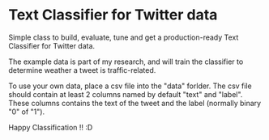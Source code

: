# Text Classifier for Twitter data
Simple class to build, evaluate, tune and get a production-ready Text Classifier for Twitter data.

The example data is part of my research, and will train the classifier to determine weather a tweet is traffic-related.

To use your own data, place a csv file into the "data" forlder. The csv file should contain at least 2 columns named by default "text" and "label".
These columns contains the text of the tweet and the label (normally binary "0" of "1").

Happy Classification !! :D
